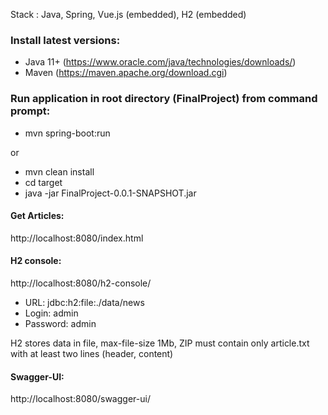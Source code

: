 Stack : Java, Spring, Vue.js (embedded), H2 (embedded)

### Install latest versions:
* Java 11+ (https://www.oracle.com/java/technologies/downloads/)
* Maven (https://maven.apache.org/download.cgi)

### Run application in root directory (FinalProject) from command prompt:

* mvn spring-boot:run

or

* mvn clean install
* cd target
* java -jar FinalProject-0.0.1-SNAPSHOT.jar

#### Get Articles:

http://localhost:8080/index.html

#### H2 console:

http://localhost:8080/h2-console/

* URL: jdbc:h2:file:./data/news
* Login: admin
* Password: admin

H2 stores data in file, max-file-size 1Mb, 
ZIP must contain only article.txt with at least two lines (header, content)

#### Swagger-UI:

http://localhost:8080/swagger-ui/
